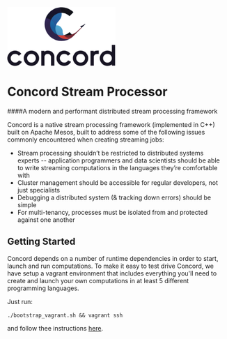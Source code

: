 <img src="misc/concord-light-full.png" alt="Concord logo" height="135" />

# Concord Stream Processor

####A modern and performant distributed stream processing framework

Concord is a native stream processing framework (implemented in C++) built on Apache Mesos,
built to address some of the following issues commonly encountered when creating streaming
jobs:

- Stream processing shouldn’t be restricted to distributed systems experts -- application
programmers and data scientists should be able to write streaming computations in the languages
they’re comfortable with
- Cluster management should be accessible for regular developers, not just specialists
- Debugging a distributed system (& tracking down errors) should be simple
- For multi-tenancy, processes must be isolated from and protected against one another


## Getting Started

Concord depends on a number of runtime dependencies in order to start, launch and run computations.
To make it easy to test drive Concord, we have setup a vagrant environment that includes everything 
you'll need to create and launch your own computations in at least 5 different programming languages.

Just run:
```
./bootstrap_vagrant.sh && vagrant ssh
```
and follow thee instructions [here](http://docs.concord.io/quick_start_ruby.html).
